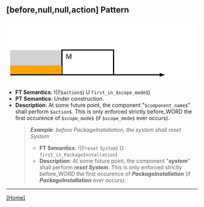 ## [before,null,null,action] Pattern
![[before,null,null,action] Pattern](../../../_media/user-interface/examples/svgDiagrams/before_null_null_action.svg "[before,null,null,action] Pattern")
 * **FT Semantics**: !((!`$action$`) U `first_in_$scope_mode$`)
 * **PT Semantics**: Under construction.
 * **Description**: At some future point, the component "`$component_name$`" shall perform `$action$`. This is only enforced strictly before_WORD the first occurence of `$scope_mode$` (if `$scope_mode$` ever occurs).
   > **_Example_**: _before PackageInstallation,  the system shall   reset System_   
   >  * **FT Semantics**: !((!`reset` `System`) U `first_in_PackageInstallation`)
   >  * **Description**: At some future point, the component "**_system_**" shall perform **_reset System_**. This is only enforced strictly before_WORD the first occurence of **_PackageInstallation_** (if **_PackageInstallation_** ever occurs).
***
[[Home]](../semantics.md)